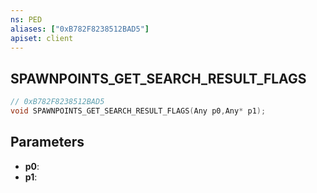 ```yaml
---
ns: PED
aliases: ["0xB782F8238512BAD5"]
apiset: client
---
```

## SPAWNPOINTS_GET_SEARCH_RESULT_FLAGS

```c
// 0xB782F8238512BAD5
void SPAWNPOINTS_GET_SEARCH_RESULT_FLAGS(Any p0,Any* p1);
```


## Parameters
* **p0**:
* **p1**: